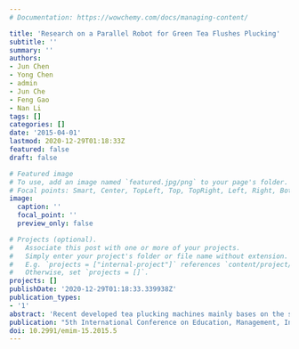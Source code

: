 ```yaml
---
# Documentation: https://wowchemy.com/docs/managing-content/

title: 'Research on a Parallel Robot for Green Tea Flushes Plucking'
subtitle: ''
summary: ''
authors:
- Jun Chen
- Yong Chen
- admin
- Jun Che
- Feng Gao
- Nan Li
tags: []
categories: []
date: '2015-04-01'
lastmod: 2020-12-29T01:18:33Z
featured: false
draft: false

# Featured image
# To use, add an image named `featured.jpg/png` to your page's folder.
# Focal points: Smart, Center, TopLeft, Top, TopRight, Left, Right, BottomLeft, Bottom, BottomRight.
image:
  caption: ''
  focal_point: ''
  preview_only: false

# Projects (optional).
#   Associate this post with one or more of your projects.
#   Simply enter your project's folder or file name without extension.
#   E.g. `projects = ["internal-project"]` references `content/project/deep-learning/index.md`.
#   Otherwise, set `projects = []`.
projects: []
publishDate: '2020-12-29T01:18:33.339938Z'
publication_types:
- '1'
abstract: 'Recent developed tea plucking machines mainly bases on the shearing principle which cut the top of the tea trees with no selectivity. Automatic tea flushes plucking machinery is essential to tea harvest for high-quality green tea manufacture, as labor cost increases rapidly in recent years. This paper focuses on the researches of a parallel green tea plucking robot with high efficiency. Color features are extracted to recognize tea flushes in the natural conditions using machine vision. Fringe projection profilometry is employed to realize 3D reconstruction and measurement for tea trees. A modified delta parallel robot with four arms is developed after kinematic analysis and mechanical design. The robot is controlled based on DSP (Digital Signal Processing). The experiments show over 85% could be detected successfully and the end-effector locating error is less than 2mm. The final objective of the researches is to realize a site-specific flushes plucking robot with high productivity which can replace several farms at green tea harvest season.'
publication: "5th International Conference on Education, Management, Information and Medicine"
doi: 10.2991/emim-15.2015.5
---
```

